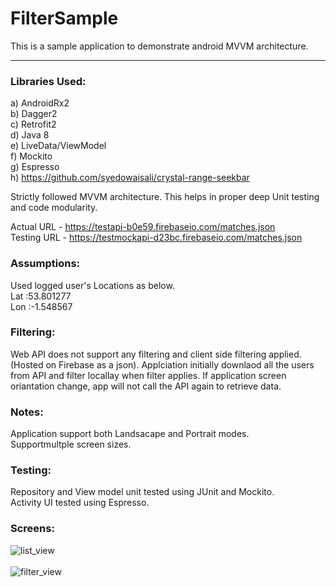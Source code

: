 # FilterSample
This is a sample application to demonstrate android MVVM architecture.

---
### Libraries Used:
a) AndroidRx2</br> 
b) Dagger2</br>
c) Retrofit2</br>
d) Java 8</br>
e) LiveData/ViewModel</br>
f) Mockito</br>
g) Espresso</br>
h) https://github.com/syedowaisali/crystal-range-seekbar</br>

Strictly followed MVVM architecture. This helps in proper deep Unit testing and code modularity.</br>

Actual URL -  https://testapi-b0e59.firebaseio.com/matches.json</br>
Testing URL -  https://testmockapi-d23bc.firebaseio.com/matches.json</br>

### Assumptions:
Used logged user's Locations as below.</br>
Lat :53.801277</br>
Lon :-1.548567 

### Filtering:
Web API does not support any filtering and client side filtering applied.(Hosted on Firebase as a json).
Applciation initially downlaod all the users from API and filter locallay when filter applies.
If application screen oriantation change, app will not call the API again to retrieve data.

### Notes:
Application support both Landsacape and Portrait modes.</br>
Supportmultple screen sizes.

### Testing:
Repository and View model unit tested using JUnit and Mockito.</br>
Activity UI tested using Espresso.</br>

### Screens:
![list_view](https://user-images.githubusercontent.com/5441853/61299244-4b6fb300-a812-11e9-8bc7-83cca21815a0.png)
</br></br>
![filter_view](https://user-images.githubusercontent.com/5441853/61299249-4d397680-a812-11e9-81ae-d4d6a2ce3098.png)
